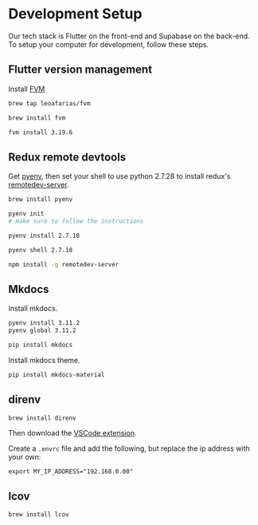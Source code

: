 # Development Setup

Our tech stack is Flutter on the front-end and Supabase on the back-end. To
setup your computer for development, follow these steps.

## Flutter version management

Install [FVM](https://fvm.app/)

```sh
brew tap leoafarias/fvm

brew install fvm

fvm install 3.19.6
```

## Redux remote devtools

Get [pyenv](https://github.com/pyenv/pyenv), then set your shell to use python
2.7.28 to install redux's
[remotedev-server](https://www.npmjs.com/package/remotedev-server).

```sh
brew install pyenv
```

```sh
pyenv init
# make sure to follow the instructions
```

```sh
pyenv install 2.7.18
```

```sh
pyenv shell 2.7.18

npm install -g remotedev-server
```

## Mkdocs

Install mkdocs.

```sh
pyenv install 3.11.2
pyenv global 3.11.2

pip install mkdocs
```

Install mkdocs theme.

```sh
pip install mkdocs-material
```

## direnv

```sh
brew install direnv
```

Then download the
[VSCode extension](https://marketplace.visualstudio.com/items?itemName=mkhl.direnv).

Create a `.envrc` file and add the following, but replace the ip address with
your own:

```env
export MY_IP_ADDRESS="192.168.0.00"
```

## lcov

```sh
brew install lcov
```
